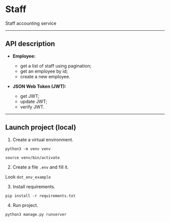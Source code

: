 # **Staff**
Staff accounting service
***

## API description

- **Employee:**
  + get a list of staff using pagination;
  + get an employee by id;
  + create a new employee.
  
- **JSON Web Token (JWT):**
  + get JWT;
  + update JWT;
  + verify JWT.
  
***

## Launch project (local)
1. Create a virtual environment.

`python3 -m venv venv`

`source venv/bin/activate`

2. Сreate a file `.env` and fill it.

Look `dot_env_example`

3. Install requirements.

`pip install -r requirements.txt`

4. Run project.

`python3 manage.py runserver`
